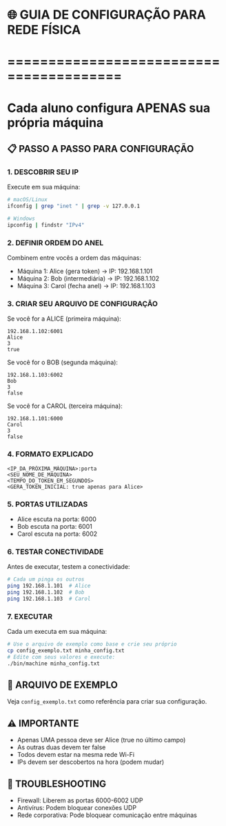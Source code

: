 # 🌐 GUIA DE CONFIGURAÇÃO PARA REDE FÍSICA
# ========================================
# Cada aluno configura APENAS sua própria máquina

## 📋 PASSO A PASSO PARA CONFIGURAÇÃO

### 1. DESCOBRIR SEU IP
Execute em sua máquina:
```bash
# macOS/Linux
ifconfig | grep "inet " | grep -v 127.0.0.1

# Windows
ipconfig | findstr "IPv4"
```

### 2. DEFINIR ORDEM DO ANEL
Combinem entre vocês a ordem das máquinas:
- Máquina 1: Alice (gera token) → IP: 192.168.1.101
- Máquina 2: Bob (intermediária) → IP: 192.168.1.102  
- Máquina 3: Carol (fecha anel) → IP: 192.168.1.103

### 3. CRIAR SEU ARQUIVO DE CONFIGURAÇÃO

Se você for a ALICE (primeira máquina):
```
192.168.1.102:6001
Alice
3
true
```

Se você for o BOB (segunda máquina):
```
192.168.1.103:6002
Bob
3
false
```

Se você for a CAROL (terceira máquina):
```
192.168.1.101:6000
Carol
3
false
```

### 4. FORMATO EXPLICADO
```
<IP_DA_PRÓXIMA_MÁQUINA>:porta
<SEU_NOME_DE_MÁQUINA>
<TEMPO_DO_TOKEN_EM_SEGUNDOS>
<GERA_TOKEN_INICIAL: true apenas para Alice>
```

### 5. PORTAS UTILIZADAS
- Alice escuta na porta: 6000
- Bob escuta na porta: 6001
- Carol escuta na porta: 6002

### 6. TESTAR CONECTIVIDADE
Antes de executar, testem a conectividade:
```bash
# Cada um pinga os outros
ping 192.168.1.101  # Alice
ping 192.168.1.102  # Bob
ping 192.168.1.103  # Carol
```

### 7. EXECUTAR
Cada um executa em sua máquina:
```bash
# Use o arquivo de exemplo como base e crie seu próprio
cp config_exemplo.txt minha_config.txt
# Edite com seus valores e execute:
./bin/machine minha_config.txt
```

## 📁 ARQUIVO DE EXEMPLO
Veja `config_exemplo.txt` como referência para criar sua configuração.

## ⚠️  IMPORTANTE
- Apenas UMA pessoa deve ser Alice (true no último campo)
- As outras duas devem ter false
- Todos devem estar na mesma rede Wi-Fi
- IPs devem ser descobertos na hora (podem mudar)

## 🔧 TROUBLESHOOTING
- Firewall: Liberem as portas 6000-6002 UDP
- Antivírus: Podem bloquear conexões UDP
- Rede corporativa: Pode bloquear comunicação entre máquinas
